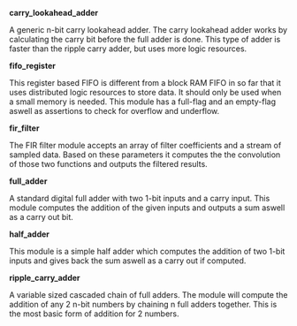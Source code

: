 **carry_lookahead_adder**

A generic n-bit carry lookahead adder. The carry lookahead adder works by calculating the carry bit before the full adder is done. This type of adder is faster than the ripple carry adder, but uses more logic resources.

**fifo_register**

This register based FIFO is different from a block RAM FIFO in so far that it uses distributed logic resources to store data. It should only be used when a small memory is needed. This module has a full-flag and an empty-flag aswell as assertions to check for overflow and underflow.

**fir_filter**

The FIR filter module accepts an array of filter coefficients and a stream of sampled data. Based on these parameters it computes the the convolution of those two functions and outputs the filtered results.

**full_adder**

A standard digital full adder with two 1-bit inputs and a carry input. This module computes the addition of the given inputs and outputs a sum aswell as a carry out bit.

**half_adder**

This module is a simple half adder which computes the addition of two 1-bit inputs and gives back the sum aswell as a carry out if computed.

**ripple_carry_adder**

A variable sized cascaded chain of full adders. The module will compute the addition of any 2 n-bit numbers by chaining n full adders together. This is the most basic form of addition for 2 numbers.

